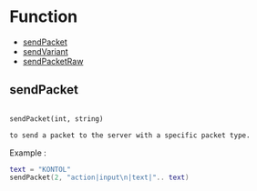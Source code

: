# Function

* [sendPacket](#sendPacket)
* [sendVariant](#sendVariant) 
* [sendPacketRaw](#sendPacketRaw) 


## sendPacket
```xml

sendPacket(int, string)

to send a packet to the server with a specific packet type.

```

Example :
```lua
text = "KONTOL"
sendPacket(2, "action|input\n|text|".. text)
```